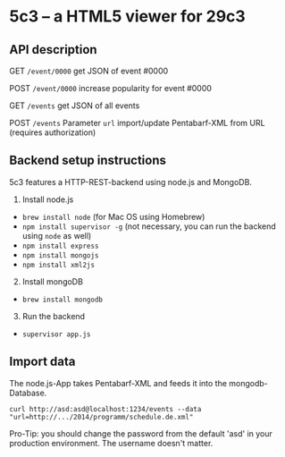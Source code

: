 # 5c3 – a HTML5 viewer for 29c3

## API description

GET `/event/0000` get JSON of event #0000

POST `/event/0000` increase popularity for event #0000

GET `/events` get JSON of all events

POST `/events` Parameter `url` import/update Pentabarf-XML from URL (requires authorization)



## Backend setup instructions
5c3 features a HTTP-REST-backend using node.js and MongoDB.

1. Install node.js
 - `brew install node` (for Mac OS using Homebrew)
 - `npm install supervisor -g` (not necessary, you can run the backend using `node` as well)
 -  `npm install express`
 -  `npm install mongojs`
 -  `npm install xml2js`

2. Install mongoDB
 - `brew install mongodb`

3. Run the backend
 - `supervisor app.js`


## Import data
The node.js-App takes Pentabarf-XML and feeds it into the mongodb-Database.
```
curl http://asd:asd@localhost:1234/events --data "url=http://.../2014/programm/schedule.de.xml"
```
Pro-Tip: you should change the password from the default 'asd' in your production environment. The username doesn't matter.
